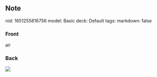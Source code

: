 ## Note
nid: 1651255816756
model: Basic
deck: Default
tags: 
markdown: false

### Front
air

### Back
<!DOCTYPE html>
<title></title>
<img src="bullhorn-lg.png">
